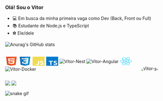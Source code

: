 ### Olá! Sou o Vitor

- 💻 Em busca da minha primeira vaga como Dev (Back, Front ou Full)
- 📚 Estudante de Node.js e TypeScript
- ⚽ Ele/dele


![Anurag's GitHub stats](https://github-readme-stats.vercel.app/api?username=VitorLima1998&show_icons=true&theme=dark)

<div style="display: inline_block"><br>
  <img align="center" alt="Vitor-HTML" height="30" width="40" src="https://raw.githubusercontent.com/devicons/devicon/master/icons/html5/html5-original.svg">
  <img align="center" alt="Vitor-CSS" height="30" width="40" src="https://raw.githubusercontent.com/devicons/devicon/master/icons/css3/css3-original.svg">
  <img align="center" alt="Vitor-Js" height="30" width="40" src="https://raw.githubusercontent.com/devicons/devicon/master/icons/javascript/javascript-plain.svg">
  <img align="center" alt="Vitor-Ts" height="30" width="40" src="https://raw.githubusercontent.com/devicons/devicon/master/icons/typescript/typescript-plain.svg">
  <img align="center" alt="Vitor-Nest" height="30" width="40" src="https://cdn.jsdelivr.net/gh/devicons/devicon/icons/nestjs/nestjs-plain.svg">
  <img align="center" alt="Vitor-Angular" height="30" width="40" src="https://cdn.jsdelivr.net/gh/devicons/devicon/icons/angularjs/angularjs-original.svg">
  <img align="center" alt="Vitor-React" height="30" width="40" src="https://raw.githubusercontent.com/devicons/devicon/master/icons/react/react-original.svg">
  <img align="center" alt="Vitor-Docker" height="30" width="40" src="https://cdn.jsdelivr.net/gh/devicons/devicon/icons/docker/docker-original.svg">
  <img align="right" alt="Vitor-pic" height="150" style="border-radius:50px;" src="https://i.pinimg.com/736x/74/2f/d5/742fd5a3639902802e8535953fd2c920.jpg">
</div>
  
   ##
 
<div> 

  <a href="https://www.linkedin.com/in/vitor-dos-santos-lima-807461261/" target="_blank"><img src="https://img.shields.io/badge/-LinkedIn-%230077B5?style=for-the-badge&logo=linkedin&logoColor=white" target="_blank"></a> 
  <a href = "mailto:vitor.xlr8@hotmail.com"><img src="https://img.shields.io/badge/Microsoft_Outlook-0078D4?style=for-the-badge&logo=microsoft-outlook&logoColor=white" target="_blank"></a>
  
</div>




![snake gif](https://github.com/VitorLima1998/VitorLima1998/blob/output/github-contribution-grid-snake.svg)
